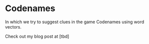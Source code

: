 # Codenames

In which we try to suggest clues in the game Codenames using word vectors.

Check out my blog post at [tbd]

